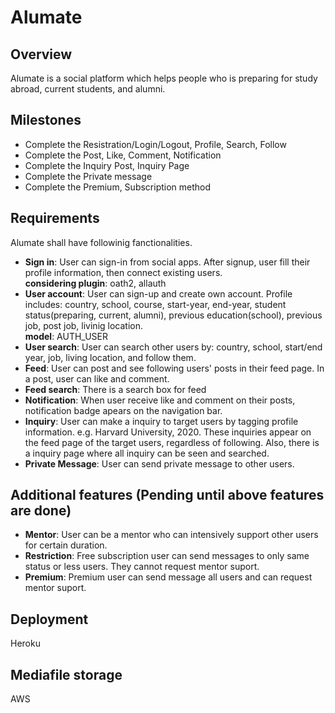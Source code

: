 Alumate
===
Overview
---
Alumate is a social platform which helps people who is preparing for study abroad, current students, and alumni.

Milestones
---
- Complete the Resistration/Login/Logout, Profile, Search, Follow
- Complete the Post, Like, Comment, Notification 
- Complete the Inquiry Post, Inquiry Page
- Complete the Private message
- Complete the Premium, Subscription method

Requirements
---

Alumate shall have followinig fanctionalities.
- **Sign in**: User can sign-in from social apps. After signup, user fill their profile information, then connect existing users.  
**considering plugin**: oath2, allauth
- **User account**: User can sign-up and create own account. Profile includes: country, school, course, start-year, end-year, student status(preparing, current, alumni), previous education(school), previous job, post job, livinig location.  
**model**: AUTH_USER
- **User search**: User can search other users by: country, school, start/end year, job, living location, and follow them.
- **Feed**: User can post and see following users' posts in their feed page. In a post, user can like and comment.
- **Feed search**: There is a search box for feed
- **Notification**: When user receive like and comment on their posts, notification badge apears on the navigation bar.
- **Inquiry**: User can make a inquiry to target  users by tagging profile information. e.g. Harvard University, 2020. These inquiries appear on the feed page of the target users, regardless of following. Also, there is a inquiry page where all inquiry can be seen and searched.
- **Private Message**: User can send private message to other users.

Additional features (Pending until above features are done)
---
- **Mentor**: User can be a mentor who can intensively support other users for certain duration.
- **Restriction**: Free subscription user can send messages to only same status or less users. They cannot request mentor suport.
- **Premium**: Premium user can send message all users and can request mentor suport.

Deployment
---
Heroku

Mediafile storage
---
AWS